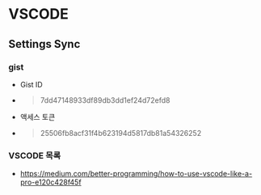 # VSCODE
## Settings Sync
### gist
- Gist ID
- > 7dd47148933df89db3dd1ef24d72efd8 

- 액세스 토큰
-  > 25506fb8acf31f4b623194d5817db81a54326252

### VSCODE 목록
- https://medium.com/better-programming/how-to-use-vscode-like-a-pro-e120c428f45f